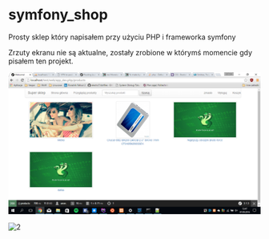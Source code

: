 # symfony_shop
Prosty sklep który napisałem przy użyciu PHP i frameworka symfony

Zrzuty ekranu nie są aktualne, zostały zrobione w którymś momencie gdy pisałem ten projekt.

![1](screenshots/1.png)

![2](screenshors/2.png)
